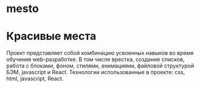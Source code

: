 # mesto
# Красивые места
Проект представляет собой комбинацию усвоенных навыков во время обучения web-разработке. В том числе врестка, создание списков, работа с блоками, фоном, стилями, анимациями, файловой структурой БЭМ, javascript и React.
Технологии использованные в проекте: css, html, javascript, React.